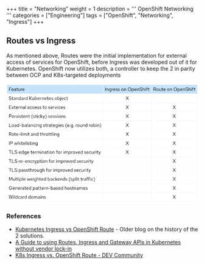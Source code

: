 +++
title = "Networking"
weight = 1
description = '''
OpenShift Networking
'''
categories = ["Engineering"]
tags = ["OpenShift", "Networking", "Ingress"]
+++

## Routes vs Ingress

As mentioned above, Routes were the initial implementation for external access of services for OpenShift, before Ingress was developed out of it for Kubernetes. OpenShift now utilizes both, a controller to keep the 2 in parity between OCP and K8s-targeted deployments

![](routes-vs-ingress.png)

### References

* [Kubernetes Ingress vs OpenShift Route](https://cloud.redhat.com/blog/kubernetes-ingress-vs-openshift-route) - Older blog on the history of the 2 solutions.
* [A Guide to using Routes, Ingress and Gateway APIs in Kubernetes without vendor lock-in](https://cloud.redhat.com/blog/a-guide-to-using-routes-ingress-and-gateway-apis-in-kubernetes-without-vendor-lock-in)
* [K8s Ingress vs. OpenShift Route - DEV Community](https://dev.to/langyizhao/k8s-ingress-vs-openshift-route-cmc)
